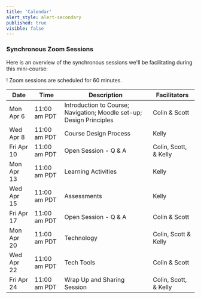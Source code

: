 ```yaml
---
title: 'Calendar'
alert_style: alert-secondary
published: true
visible: false
---
```


### Synchronous Zoom Sessions
Here is an overview of the synchronous sessions we'll be facilitating during this mini-course:

! Zoom sessions are scheduled for 60 minutes.

| Date| Time   | Description | Facilitators |
|---|----|---|---|
| Mon Apr 6| 11:00 am PDT| Introduction to Course; Navigation; Moodle set-up; Design Principles | Colin & Scott |
| Wed Apr 8  | 11:00 am PDT     |   Course Design Process    | Kelly |
| Fri Apr 10 | 11:00 am PDT| Open Session - Q & A    | Colin, Scott, & Kelly |
| Mon Apr 13| 11:00 am PDT|  Learning Activities  | Kelly |
| Wed Apr 15  | 11:00 am PDT| Assessments     | Kelly|
| Fri Apr 17    | 11:00 am PDT| Open Session - Q & A     | Colin & Scott |
| Mon Apr 20     | 11:00 am PDT| Technology     | Colin, Scott & Kelly |
| Wed Apr 22 | 11:00 am PDT| Tech Tools     | Colin & Scott |
| Fri Apr 24   | 11:00 am PDT| Wrap Up and Sharing Session| Colin, Scott, & Kelly |

